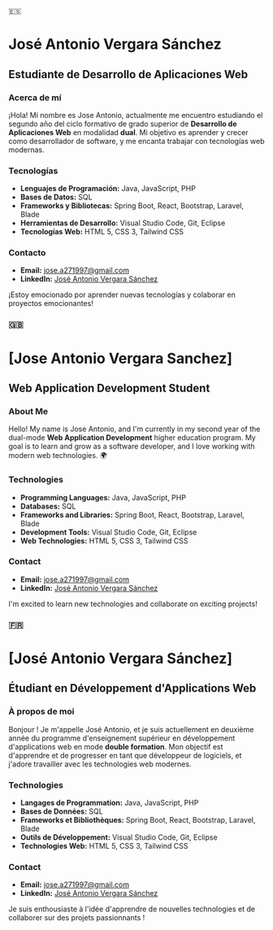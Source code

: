 🇪🇸
# José Antonio Vergara Sánchez
## Estudiante de Desarrollo de Aplicaciones Web

### Acerca de mí
¡Hola! Mi nombre es Jose Antonio, actualmente me encuentro estudiando el segundo año del ciclo formativo de grado superior de **Desarrollo de Aplicaciones Web** en modalidad **dual**. Mi objetivo es aprender y crecer como desarrollador de software, y me encanta trabajar con tecnologías web modernas.

### Tecnologías
- **Lenguajes de Programación:** Java, JavaScript, PHP
- **Bases de Datos:** SQL
- **Frameworks y Bibliotecas:** Spring Boot, React, Bootstrap, Laravel, Blade
- **Herramientas de Desarrollo:** Visual Studio Code, Git, Eclipse
- **Tecnologías Web:** HTML 5, CSS 3, Tailwind CSS

### Contacto
- **Email:** jose.a271997@gmail.com
- **LinkedIn:** [José Antonio Vergara Sánchez](https://www.linkedin.com/in/joseantoniovergarasanchez/)

¡Estoy emocionado por aprender nuevas tecnologías y colaborar en proyectos emocionantes!

### 🇬🇧

# [Jose Antonio Vergara Sanchez]
## Web Application Development Student

### About Me
Hello! My name is Jose Antonio, and I'm currently in my second year of the dual-mode **Web Application Development** higher education program. My goal is to learn and grow as a software developer, and I love working with modern web technologies. 🌍

### Technologies
- **Programming Languages:** Java, JavaScript, PHP
- **Databases:** SQL
- **Frameworks and Libraries:** Spring Boot, React, Bootstrap, Laravel, Blade
- **Development Tools:** Visual Studio Code, Git, Eclipse
- **Web Technologies:** HTML 5, CSS 3, Tailwind CSS

### Contact
- **Email:** jose.a271997@gmail.com
- **LinkedIn:** [José Antonio Vergara Sánchez](https://www.linkedin.com/in/joseantoniovergarasanchez/)

I'm excited to learn new technologies and collaborate on exciting projects!

### 🇫🇷

# [José Antonio Vergara Sánchez]
## Étudiant en Développement d'Applications Web

### À propos de moi
Bonjour ! Je m'appelle José Antonio, et je suis actuellement en deuxième année du programme d'enseignement supérieur en développement d'applications web en mode **double formation**. Mon objectif est d'apprendre et de progresser en tant que développeur de logiciels, et j'adore travailler avec les technologies web modernes.

### Technologies
- **Langages de Programmation:** Java, JavaScript, PHP
- **Bases de Données:** SQL
- **Frameworks et Bibliothèques:** Spring Boot, React, Bootstrap, Laravel, Blade
- **Outils de Développement:** Visual Studio Code, Git, Eclipse
- **Technologies Web:** HTML 5, CSS 3, Tailwind CSS

### Contact
- **Email:** jose.a271997@gmail.com
- **LinkedIn:** [José Antonio Vergara Sánchez](https://www.linkedin.com/in/joseantoniovergarasanchez/)

Je suis enthousiaste à l'idée d'apprendre de nouvelles technologies et de collaborer sur des projets passionnants !


<!--
**jversan/jversan** is a ✨ _special_ ✨ repository because its `README.md` (this file) appears on your GitHub profile.

Here are some ideas to get you started:

- 🔭 I’m currently working on ...
- 🌱 I’m currently learning ...
- 👯 I’m looking to collaborate on ...
- 🤔 I’m looking for help with ...
- 💬 Ask me about ...
- 📫 How to reach me: ...
- 😄 Pronouns: ...
- ⚡ Fun fact: ...
-->
